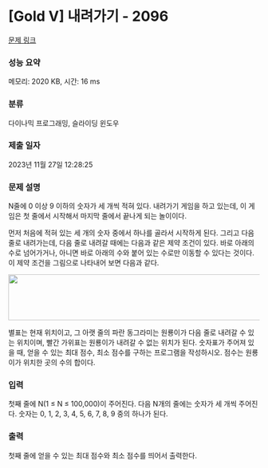 # [Gold V] 내려가기 - 2096 

[문제 링크](https://www.acmicpc.net/problem/2096) 

### 성능 요약

메모리: 2020 KB, 시간: 16 ms

### 분류

다이나믹 프로그래밍, 슬라이딩 윈도우

### 제출 일자

2023년 11월 27일 12:28:25

### 문제 설명

<p>N줄에 0 이상 9 이하의 숫자가 세 개씩 적혀 있다. 내려가기 게임을 하고 있는데, 이 게임은 첫 줄에서 시작해서 마지막 줄에서 끝나게 되는 놀이이다.</p>

<p>먼저 처음에 적혀 있는 세 개의 숫자 중에서 하나를 골라서 시작하게 된다. 그리고 다음 줄로 내려가는데, 다음 줄로 내려갈 때에는 다음과 같은 제약 조건이 있다. 바로 아래의 수로 넘어가거나, 아니면 바로 아래의 수와 붙어 있는 수로만 이동할 수 있다는 것이다. 이 제약 조건을 그림으로 나타내어 보면 다음과 같다.</p>

<p><img alt="" src="https://www.acmicpc.net/JudgeOnline/upload/201007/down.png" style="height:92px; width:685px"></p>

<p>별표는 현재 위치이고, 그 아랫 줄의 파란 동그라미는 원룡이가 다음 줄로 내려갈 수 있는 위치이며, 빨간 가위표는 원룡이가 내려갈 수 없는 위치가 된다. 숫자표가 주어져 있을 때, 얻을 수 있는 최대 점수, 최소 점수를 구하는 프로그램을 작성하시오. 점수는 원룡이가 위치한 곳의 수의 합이다.</p>

### 입력 

 <p>첫째 줄에 N(1 ≤ N ≤ 100,000)이 주어진다. 다음 N개의 줄에는 숫자가 세 개씩 주어진다. 숫자는 0, 1, 2, 3, 4, 5, 6, 7, 8, 9 중의 하나가 된다.</p>

### 출력 

 <p>첫째 줄에 얻을 수 있는 최대 점수와 최소 점수를 띄어서 출력한다.</p>

